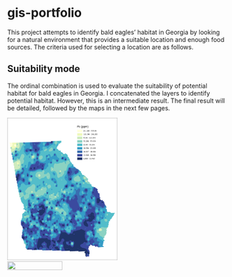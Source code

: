 # gis-portfolio


This project attempts to identify bald eagles’ habitat in Georgia by looking for a natural environment that provides a suitable location and enough food sources. The criteria used for selecting a location are as follows.


## Suitability mode

The ordinal combination is used to evaluate the suitability of potential habitat for bald eagles in Georgia. I concatenated the layers to identify potential habitat. However, this is an intermediate result. The final result will be detailed, followed by the maps in the next few pages.

<img src="Pbppm.jpg" width=50% height=50%/>  <img src="PbRisk.png" width=50% height=50%/>

